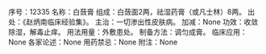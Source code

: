 序号：12335
名称：白蔹膏
组成：白蔹面2两，祛湿药膏（或凡士林）8两。
出处：《赵炳南临床经验集》。
主治：一切渗出性皮肤病。
加减：None
功效：收敛除湿，解毒止痒。
用法用量：外敷患处。
制备方法：调匀成膏。
临床应用：None
各家论述：None
用药禁忌：None
附注：None
